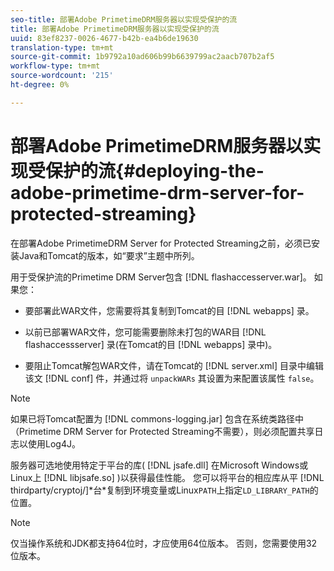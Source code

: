 ```yaml
---
seo-title: 部署Adobe PrimetimeDRM服务器以实现受保护的流
title: 部署Adobe PrimetimeDRM服务器以实现受保护的流
uuid: 83ef8237-0026-4677-b42b-ea4b6de19630
translation-type: tm+mt
source-git-commit: 1b9792a10ad606b99b6639799ac2aacb707b2af5
workflow-type: tm+mt
source-wordcount: '215'
ht-degree: 0%

---
```



# 部署Adobe PrimetimeDRM服务器以实现受保护的流{#deploying-the-adobe-primetime-drm-server-for-protected-streaming}

在部署Adobe PrimetimeDRM Server for Protected Streaming之前，必须已安装Java和Tomcat的版本，如“要求”主题中所列。

用于受保护流的Primetime DRM Server包含 [!DNL flashaccesserver.war]。 如果您：

* 要部署此WAR文件，您需要将其复制到Tomcat的目 [!DNL webapps] 录。
* 以前已部署WAR文件，您可能需要删除未打包的WAR目 [!DNL flashaccessserver] 录(在Tomcat的目 [!DNL webapps] 录中)。

* 要阻止Tomcat解包WAR文件，请在Tomcat的 [!DNL server.xml] 目录中编辑该文 [!DNL conf] 件，并通过将 `unpackWARs` 其设置为来配置该属性 `false`。

>[!NOTE]
>
>如果已将Tomcat配置为 [!DNL commons-logging.jar] 包含在系统类路径中（Primetime DRM Server for Protected Streaming不需要），则必须配置共享日志以使用Log4J。

服务器可选地使用特定于平台的库( [!DNL jsafe.dll] 在Microsoft Windows或Linux上 [!DNL libjsafe.so] )以获得最佳性能。 您可以将平台的相应库从平 [!DNL thirdparty/cryptoj/]*台&#x200B;*复制到环境变量或Linux`PATH`上指定`LD_LIBRARY_PATH`的位置。

>[!NOTE]
>
>仅当操作系统和JDK都支持64位时，才应使用64位版本。 否则，您需要使用32位版本。

